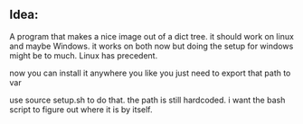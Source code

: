 ## Idea: 
A program that makes a nice image out of a dict tree.
it should work on linux and maybe Windows. 
it works on both now but doing the setup for windows might be to much. Linux has precedent.

now you can install it anywhere you like
you just need to export that path to var

use source setup.sh to do that. 
the path is still hardcoded. i want the bash script to figure out where it is by itself. 
